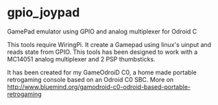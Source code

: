 # gpio_joypad
GamePad emulator using GPIO and analog multiplexer for Odroid C

This tools require WiringPi. It create a Gamepad using linux's uinput and reads state from GPIO.
This tools has been designed to work with a MC14051 analog multiplexer and 2 PSP thumbsticks.

It has been created for my GameOdroiD C0, a home made portable retrogaming console based on an Odroid C0 SBC.
More on http://www.bluemind.org/gamodroid-c0-odroid-based-portable-retrogaming

